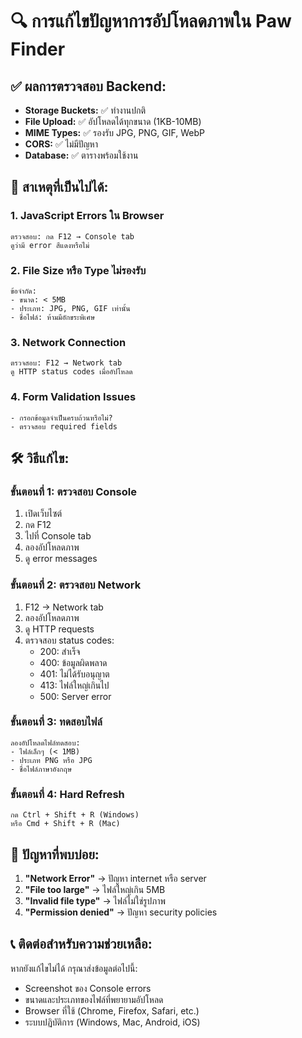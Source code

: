 # 🔍 การแก้ไขปัญหาการอัปโหลดภาพใน Paw Finder

## ✅ ผลการตรวจสอบ Backend:
- **Storage Buckets:** ✅ ทำงานปกติ
- **File Upload:** ✅ อัปโหลดได้ทุกขนาด (1KB-10MB)  
- **MIME Types:** ✅ รองรับ JPG, PNG, GIF, WebP
- **CORS:** ✅ ไม่มีปัญหา
- **Database:** ✅ ตารางพร้อมใช้งาน

## 🚨 สาเหตุที่เป็นไปได้:

### 1. **JavaScript Errors ใน Browser**
```
ตรวจสอบ: กด F12 → Console tab
ดูว่ามี error สีแดงหรือไม่
```

### 2. **File Size หรือ Type ไม่รองรับ**
```
ข้อจำกัด:
- ขนาด: < 5MB
- ประเภท: JPG, PNG, GIF เท่านั้น
- ชื่อไฟล์: ห้ามมีอักขระพิเศษ
```

### 3. **Network Connection**
```
ตรวจสอบ: F12 → Network tab
ดู HTTP status codes เมื่ออัปโหลด
```

### 4. **Form Validation Issues**
```
- กรอกข้อมูลจำเป็นครบถ้วนหรือไม่?
- ตรวจสอบ required fields
```

## 🛠️ วิธีแก้ไข:

### ขั้นตอนที่ 1: ตรวจสอบ Console
1. เปิดเว็บไซต์
2. กด F12
3. ไปที่ Console tab
4. ลองอัปโหลดภาพ
5. ดู error messages

### ขั้นตอนที่ 2: ตรวจสอบ Network
1. F12 → Network tab
2. ลองอัปโหลดภาพ
3. ดู HTTP requests
4. ตรวจสอบ status codes:
   - 200: สำเร็จ
   - 400: ข้อมูลผิดพลาด
   - 401: ไม่ได้รับอนุญาต
   - 413: ไฟล์ใหญ่เกินไป
   - 500: Server error

### ขั้นตอนที่ 3: ทดสอบไฟล์
```
ลองอัปโหลดไฟล์ทดสอบ:
- ไฟล์เล็กๆ (< 1MB)
- ประเภท PNG หรือ JPG
- ชื่อไฟล์ภาษาอังกฤษ
```

### ขั้นตอนที่ 4: Hard Refresh
```
กด Ctrl + Shift + R (Windows)
หรือ Cmd + Shift + R (Mac)
```

## 🎯 ปัญหาที่พบบ่อย:

1. **"Network Error"** → ปัญหา internet หรือ server
2. **"File too large"** → ไฟล์ใหญ่เกิน 5MB
3. **"Invalid file type"** → ไฟล์ไม่ใช่รูปภาพ
4. **"Permission denied"** → ปัญหา security policies

## 📞 ติดต่อสำหรับความช่วยเหลือ:
หากยังแก้ไขไม่ได้ กรุณาส่งข้อมูลต่อไปนี้:
- Screenshot ของ Console errors
- ขนาดและประเภทของไฟล์ที่พยายามอัปโหลด
- Browser ที่ใช้ (Chrome, Firefox, Safari, etc.)
- ระบบปฏิบัติการ (Windows, Mac, Android, iOS)
